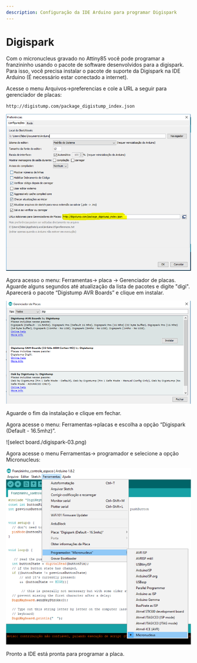 ```yaml
---
description: Configuração da IDE Arduino para programar Digispark
---
```


# Digispark

Com o micronucleus gravado no Attiny85 você pode programar a franzininho usando o pacote de software desenvolvidos para a digispark. Para isso, você precisa instalar o pacote de suporte da Digispark na IDE Arduino \(É necessário estar conectado a internet\).

Acesse o menu Arquivos-&gt;preferencias e cole a URL a seguir para gerenciador de placas:

```text
http://digistump.com/package_digistump_index.json
```

![url](./digispark-01.PNG)

Agora acesso o menu: Ferramentas-&gt; placa -&gt; Gerenciador de placas. Aguarde alguns segundos até atualização da lista de pacotes e digite "digi". Aparecerá o pacote “Digistump AVR Boards” e clique em instalar.

![instalar](./digispark-02.PNG)

Aguarde o fim da instalação e clique em fechar.

Agora acesse o menu: Ferramentas-&gt;placas e escolha a opção “Digispark \(Default - 16.5mhz\)”.

![select board./digispark-03.png)

Agora acesse o menu Ferramentas-&gt; programador e selecione a opção Micronucleus:

![micronucleus](./digispark-04.png)

Pronto a IDE está pronta para programar a placa.

